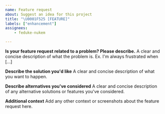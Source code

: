 ```yaml
---
name: Feature request
about: Suggest an idea for this project
title: "\U0001F525 [FEATURE]"
labels: ["enhancement"]
assignees: 
    - feduke-nukem

---
```


**Is your feature request related to a problem? Please describe.**
A clear and concise description of what the problem is. Ex. I'm always frustrated when [...]

**Describe the solution you'd like**
A clear and concise description of what you want to happen.

**Describe alternatives you've considered**
A clear and concise description of any alternative solutions or features you've considered.

**Additional context**
Add any other context or screenshots about the feature request here.
